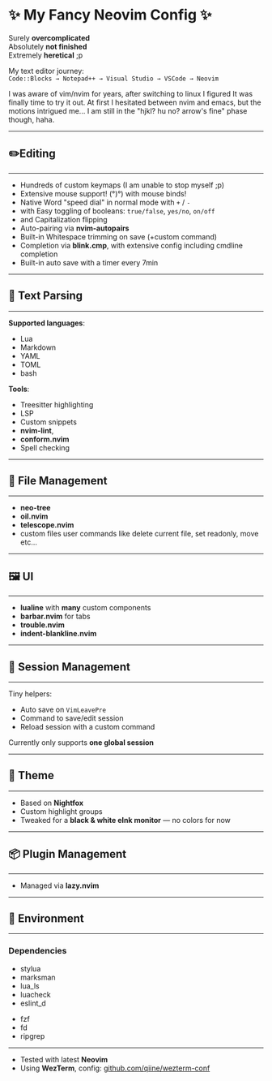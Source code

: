 
# ✨ My Fancy Neovim Config ✨

Surely **overcomplicated**  
Absolutely **not finished**  
Extremely **heretical** ;p

My text editor journey:  
`Code::Blocks → Notepad++ → Visual Studio → VSCode → Neovim`

I was aware of vim/nvim for years, after switching to linux I figured It was 
finally time to try it out. 
At first I hesitated between nvim and emacs, but the motions intrigued me... 
I am still in the "hjkl? hu no? arrow's fine" phase though, haha. 


  ---
## ✏️Editing
---

- Hundreds of custom keymaps (I am unable to stop myself ;p)  
- Extensive mouse support! (°)°) with mouse binds! 
- Native Word "speed dial" in normal mode with `+` / `-`  
- with Easy toggling of booleans: `true/false`, `yes/no`, `on/off`  
- and Capitalization flipping  
- Auto-pairing via **nvim-autopairs**  
- Built-in Whitespace trimming on save (+custom command)  
- Completion via **blink.cmp**, with extensive config including cmdline 
  completion
- Built-in auto save with a timer every 7min


---
## 🧠 Text Parsing
---
**Supported languages**:
- Lua  
- Markdown  
- YAML  
- TOML
- bash

**Tools**:
- Treesitter highlighting  
- LSP  
- Custom snippets  
- **nvim-lint**, 
- **conform.nvim**  
- Spell checking


---
## 📂 File Management
---
- **neo-tree**  
- **oil.nvim**  
- **telescope.nvim**
- custom files user commands like delete current file, set readonly, move etc...


---
## 🖼 UI
---
- **lualine** with **many** custom components  
- **barbar.nvim** for tabs  
- **trouble.nvim**  
- **indent-blankline.nvim**


---
## 💾 Session Management
---
Tiny helpers:
- Auto save on `VimLeavePre`  
- Command to save/edit session  
- Reload session with a custom command

Currently only supports **one global session**


---
## 🎨 Theme
---
- Based on **Nightfox**  
- Custom highlight groups  
- Tweaked for a **black & white eInk monitor** — no colors for now


---
## 📦 Plugin Management
---
- Managed via **lazy.nvim**


---
## 🧪 Environment
---
### Dependencies
- stylua
- marksman
- lua_ls
- luacheck
- eslint_d
* fzf
* fd
* ripgrep

---

- Tested with latest **Neovim**  
- Using **WezTerm**, config: [github.com/qiine/wezterm-conf](https://github.com/qiine/wezterm-conf)

